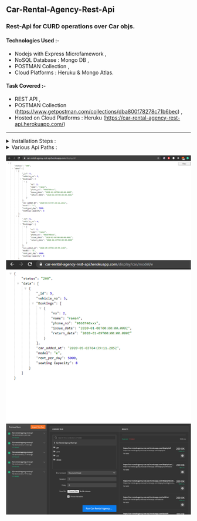 
## Car-Rental-Agency-Rest-Api

### Rest-Api for CURD operations over Car objs.

#### Technologies Used  :- 

* Nodejs with Express Microfamework ,
* NoSQL Database : Mongo DB ,
* POSTMAN Collection ,
* Cloud Platforms : Heruku &  Mongo Atlas.

#### Task Covered :- 

* REST API ,
* POSTMAN Collection (https://www.getpostman.com/collections/dba800f78278c71b6bec) ,
* Hosted on Cloud Platforms : Heruku (https://car-rental-agency-rest-api.herokuapp.com/)


<hr />      

<details><summary>Installation Steps :</summary><br>

### REST-API :

1. Initialize a Node Application with ***package.js***

```bash
npm init --yes
```

2. Install Express

```bash
npm i express 
```
4. Create a server file

```node
//index.js
const express =  require('express');
const app = express();

app.get('/', (req ,res) => {

    res.send('hello world')
});

app.listen(3000, () =>  console.log('listening on port 3000'));
```

3. To start the node application

```bash
node index.js
```

4. To ease the development process install nodemon(node-monitor)
Nodemon is a utility that will monitor for any changes in your source and automatically restart your server.

```bash
npm i -g nodemon
```

5. To start the node application w/ Nodemon

```bash
nodemon index.js
#or
#export PORT=5000 && nodemon index.js
```
5. To start the node application 

```bash
npm run
```

<hr />

### Mongo-db :

1. install Body-parser // helps to parse json b/w clients and servers

```bash
npm install body-parser
```

2. Install Mongo-db :

```bash
npm install mongodb
```

3. Install path module :

```bash
npm install path
```

</details>
<details><summary>Various Api Paths :</summary><br>

### Various Api Paths :

#### Path 1.  :- Display all Car & there Bookings :
    [GET] (https://car-rental-agency-rest-api.herokuapp.com/display/all)
    or
    [GET] (http://localhost:3000/display/all)
o/p :
```json
{ 
    "status": "200",
    "data": [
        {
            "_id": 5,
            "vehicle_no": 5,
            "Bookings": [
                            {
                                "no": 2,
                                "name": "raman",
                                "phone_no": "9868740xxx",
                                "issue_date": "2020-01-08T00:00:00.000Z",
                                "return_date": "2020-01-09T00:00:00.000Z"
                            }
                        ],
            "car_added_at": "2020-05-03T04:39:11.285Z",
            "model": "e",
            "rent_per_day": 5000,
            "seating Capacity": 8
        } 
    ]
}
```

#### Path 2.  :- Search for all Cars & there Bookings b/ any {car/property/value}  or {booking/property/value} :

    [GET] (https://car-rental-agency-rest-api.herokuapp.com/display/car/model/e)
    or
    [GET] (http://localhost:3000/display/car/model/e)
o/p :
```json
    {
    "status": "200",
    "data": [
        {
            "_id": 5,
            "vehicle_no": 5,
            "Bookings": [],
            "car_added_at": "2020-05-03T04:39:11.285Z",
            "model": "e",
            "rent_per_day": 5000,
            "seating Capacity": 8
        }
    ]
}
```
#### Path 3.  :- Add new Cars :

    [POST] (https://car-rental-agency-rest-api.herokuapp.com/display/car/model/e)
    or
    [POST] (http://localhost:3000/display/car/model/e)
REQ BODY :
```json
{ 
	"_id" : 5,
	"vehicle_no" :	5 ,
	"model" : "e" ,
	"seating Capacity": 8 ,
	"rent_per_day" : 5000 , 
	"Bookings" : []
}
```
o/p :
```json
    {
    "status": "200",
    "data": [
        {
            "_id": 5,
            "vehicle_no": 5,
            "Bookings": [],
            "car_added_at": "2020-05-03T04:39:11.285Z",
            "model": "e",
            "rent_per_day": 5000,
            "seating Capacity": 8
        }
    ]
}
```
#### Path 4.  :- Book a Car :
    [PUT] (http://localhost:3000/book/4)
    or 
    [PUT] (https://car-rental-agency-rest-api.herokuapp.com/book/6)
REQ BODY :
```json
{
	"no": 2,
	"name": "raman",
	"phone_no": "9868740xxx",
	"issue_date": "Jan 8, 2020Z",
	"return_date": "Jan 9, 2020Z"
}
```

#### Path 5. Update a Car

    [PUT] (https://car-rental-agency-rest-api.herokuapp.com/update/car/1)
    or
    [PUT] (http://localhost:3000/update/car/1)
REQ BODY :
```json
{ 
	"seating Capacity": 10 ,
	"rent_per_day" : 2000  
}
```

#### Path 6. Delete a Car if NO BOOKING

    [DELETE] (https://car-rental-agency-rest-api.herokuapp.com/delete/car/5)
    or
    [DELETE] (http://localhost:3000/delete/car/5)

</details>


![display_all](screenshots/display_all.png "display_all")
![displayWf](screenshots/displayWf.png "displayWf")
![POSTMAN](screenshots/POSTMAN.png "POSTMAN")